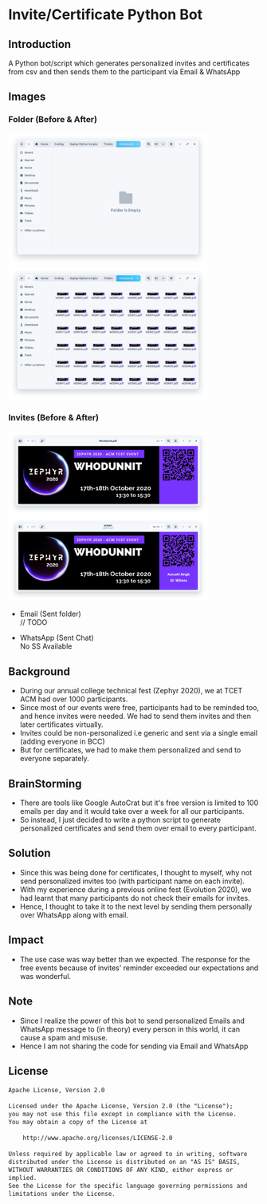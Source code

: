 # Invite/Certificate Python Bot

## Introduction
A Python bot/script which generates personalized invites and certificates from csv and then sends them to the participant via Email & WhatsApp

## Images

### Folder (Before & After)
<div>
    <img src="images/invites_folder.png" width="400">
    <img src="images/generated_invites_folder.png" width="400">
</div>

### Invites (Before & After)
<div>
    <img src="images/individual_invite.png" width="400">
    <img src="images/generated_individual_invite.png" width="400">
</div>

- Email (Sent folder)
<br> // TODO

- WhatsApp (Sent Chat)
<br> No SS Available

## Background
- During our annual college technical fest (Zephyr 2020), we at TCET ACM had over 1000 participants.
- Since most of our events were free, participants had to be reminded too, and hence invites were needed.
We had to send them invites and then later certificates virtually.
- Invites could be non-personalized i.e generic and sent via a single email (adding everyone in BCC)
- But for certificates, we had to make them personalized and send to everyone separately.

## BrainStorming
- There are tools like Google AutoCrat but it's free version is limited to 100 emails per day and it would take over a week for all our participants.
- So instead, I just decided to write a python script to generate personalized certificates and send them over email to every participant.

## Solution
- Since this was being done for certificates, I thought to myself, why not send personalized invites too (with participant name on each invite).
- With my experience during a previous online fest (Evolution 2020), we had learnt that many participants do not check their emails for invites.
- Hence, I thought to take it to the next level by sending them personally over WhatsApp along with email.

## Impact
- The use case was way better than we expected. The response for the free events because of invites' reminder exceeded our expectations and was wonderful. 

## Note
- Since I realize the power of this bot to send personalized Emails and WhatsApp message to (in theory) every person in this world, it can cause a spam and misuse. 
- Hence I am not sharing the code for sending via Email and WhatsApp

## License

    Apache License, Version 2.0

    Licensed under the Apache License, Version 2.0 (the "License");
    you may not use this file except in compliance with the License.
    You may obtain a copy of the License at

        http://www.apache.org/licenses/LICENSE-2.0

    Unless required by applicable law or agreed to in writing, software
    distributed under the License is distributed on an "AS IS" BASIS,
    WITHOUT WARRANTIES OR CONDITIONS OF ANY KIND, either express or implied.
    See the License for the specific language governing permissions and
    limitations under the License.
